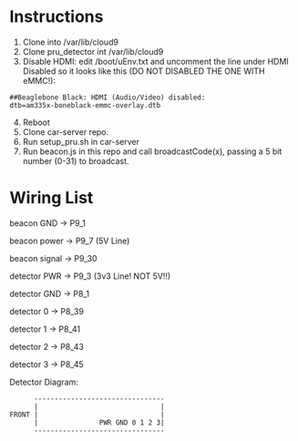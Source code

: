 # Instructions
1. Clone into /var/lib/cloud9
2. Clone pru_detector int /var/lib/cloud9
3. Disable HDMI: edit /boot/uEnv.txt and uncomment the line under HDMI Disabled so it looks like this (DO NOT DISABLED THE ONE WITH eMMC!):
```
##Beaglebone Black: HDMI (Audio/Video) disabled:
dtb=am335x-boneblack-emmc-overlay.dtb
```
4. Reboot
5. Clone car-server repo.
6. Run setup_pru.sh in car-server
7. Run beacon.js in this repo and call broadcastCode(x), passing a 5 bit number (0-31) to broadcast.

# Wiring List
beacon GND -> P9_1

beacon power -> P9_7  (5V Line)

beacon signal -> P9_30


detector PWR -> P9_3  (3v3 Line! NOT 5V!!)

detector GND -> P8_1

detector 0 -> P8_39

detector 1 -> P8_41

detector 2 -> P8_43

detector 3 -> P8_45

Detector Diagram:
```
      --------------------------------      
      |                              |      
FRONT |                              |
      |               PWR GND 0 1 2 3|      
      --------------------------------
 ```
<!--
1. Grab https://rcn-ee.com/rootfs/bb.org/testing/2017-06-11/stretch-iot/bone-debian-stretch-iot-armhf-2017-06-11-4gb.img.xz
2. Program a microSD card with that image using http://etcher.io
3. Boot it on a BeagleBone
4. Get connected to the Internet
5. Run the following in the shell
```sh
cd /var/lib/cloud9
git clone https://gist.github.com/jadonk/2ecf864e1b3f250bad82c0eae12b7b64
cd 2ecf864e1b3f250bad82c0eae12b7b64
make
echo none > /sys/class/leds/beaglebone\:green\:usr0/trigger
sudo config-pin overlay cape-universala
sudo config-pin p9.30 pruout
sudo make run
```

You'll see USR0 blinking 5 times a second (toggles every 100ms). Modify hello-pru.c as desired
and enjoy!

# Notes

* sudo perl /opt/scripts/device/bone/show-pins.pl -v
* config-pin --help
* Bug tracker: http://bugs.elinux.org/projects/debian-image-releases
* http://elinux.org/EBC_Exercise_30_PRU_via_remoteproc_and_RPMsg
* http://elinux.org/EBC_Exercise_11b_gpio_via_mmap
* https://docs.google.com/presentation/d/1yMuyQwkYKU48LeMYnQj4sspnsbXf9niojWe_jr4BWjw/edit?usp=sharing
* http://processors.wiki.ti.com/images/3/34/Sitara_boot_camp_pru-module1-hw-overview.pdf
* http://processors.wiki.ti.com/index.php/PRU_Assembly_Instructions
* http://theduchy.ualr.edu/?p=996
* http://processors.wiki.ti.com/index.php/PRU_Projects

# Version

Debian Stretch BeagleBoard.org BeagleBone IoT Image

```sh
git:/opt/scripts/:[09ae22ec483e5483c6ae7f0ca7bbbabf864b06af]
eeprom:[A335BNLTBP00yywwBP000000]
dogtag:[BeagleBoard.org Debian Image 2017-06-11]
bootloader:[microSD-(push-button)]:[/dev/mmcblk0]:[U-Boot 2017.05-00002-ga302d6e48b]
kernel:[4.4.68-ti-r108]
nodejs:[v6.11.0]
uboot_overlay_options:[enable_uboot_overlays=1]
uboot_overlay_options:[uboot_overlay_pru=/lib/firmware/AM335X-PRU-RPROC-4-4-TI-00A0.dtbo]
uboot_overlay_options:[enable_uboot_cape_universal=1]
```
-->
